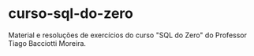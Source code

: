 # curso-sql-do-zero
Material e resoluções de exercícios do curso "SQL do Zero" do Professor Tiago Bacciotti Moreira.
